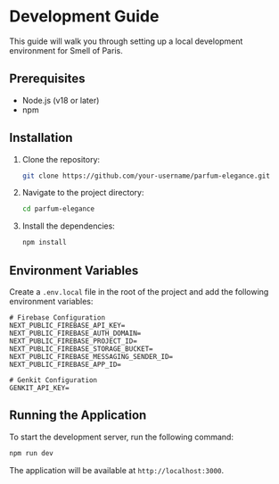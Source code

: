 # Development Guide

This guide will walk you through setting up a local development environment for Smell of Paris.

## Prerequisites

*   Node.js (v18 or later)
*   npm 

## Installation

1.  Clone the repository:
    ```bash
    git clone https://github.com/your-username/parfum-elegance.git
    ```
2.  Navigate to the project directory:
    ```bash
    cd parfum-elegance
    ```
3.  Install the dependencies:
    ```bash
    npm install
    ```

## Environment Variables

Create a `.env.local` file in the root of the project and add the following environment variables:

```
# Firebase Configuration
NEXT_PUBLIC_FIREBASE_API_KEY=
NEXT_PUBLIC_FIREBASE_AUTH_DOMAIN=
NEXT_PUBLIC_FIREBASE_PROJECT_ID=
NEXT_PUBLIC_FIREBASE_STORAGE_BUCKET=
NEXT_PUBLIC_FIREBASE_MESSAGING_SENDER_ID=
NEXT_PUBLIC_FIREBASE_APP_ID=

# Genkit Configuration
GENKIT_API_KEY=
```

## Running the Application

To start the development server, run the following command:

```bash
npm run dev
```

The application will be available at `http://localhost:3000`.
